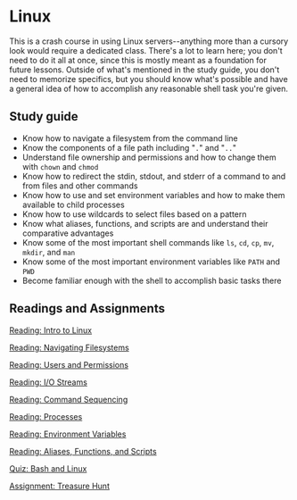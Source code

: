 # Linux

This is a crash course in using Linux servers--anything more than a cursory look would require a dedicated class. There's a lot to learn here; you don't need to do it all at once, since this is mostly meant as a foundation for future lessons. Outside of what's mentioned in the study guide, you don't need to memorize specifics, but you should know what's possible and have a general idea of how to accomplish any reasonable shell task you're given.

## Study guide

- Know how to navigate a filesystem from the command line
- Know the components of a file path including "`.`" and "`..`"
- Understand file ownership and permissions and how to change them with `chown` and `chmod`
- Know how to redirect the stdin, stdout, and stderr of a command to and from files and other commands
- Know how to use and set environment variables and how to make them available to child processes
- Know how to use wildcards to select files based on a pattern
- Know what aliases, functions, and scripts are and understand their comparative advantages
- Know some of the most important shell commands like `ls`, `cd`, `cp`, `mv`, `mkdir`, and `man`
- Know some of the most important environment variables like `PATH` and `PWD`
- Become familiar enough with the shell to accomplish basic tasks there

## Readings and Assignments

[Reading: Intro to Linux](../readings/linux.md)

[Reading: Navigating Filesystems](../readings/filesystem.md)

[Reading: Users and Permissions](../readings/users-and-perms.md)

[Reading: I/O Streams](../readings/io-streams.md)

[Reading: Command Sequencing](../readings/command-sequencing.md)

[Reading: Processes](../readings/processes.md)

[Reading: Environment Variables](../readings/environment-variables.md)

[Reading: Aliases, Functions, and Scripts](../readings/aliases-functions-scripts.md)

[Quiz: Bash and Linux](https://byu.instructure.com/courses/21221/quizzes)

[Assignment: Treasure Hunt](../assignments/treasure-hunt.md)
